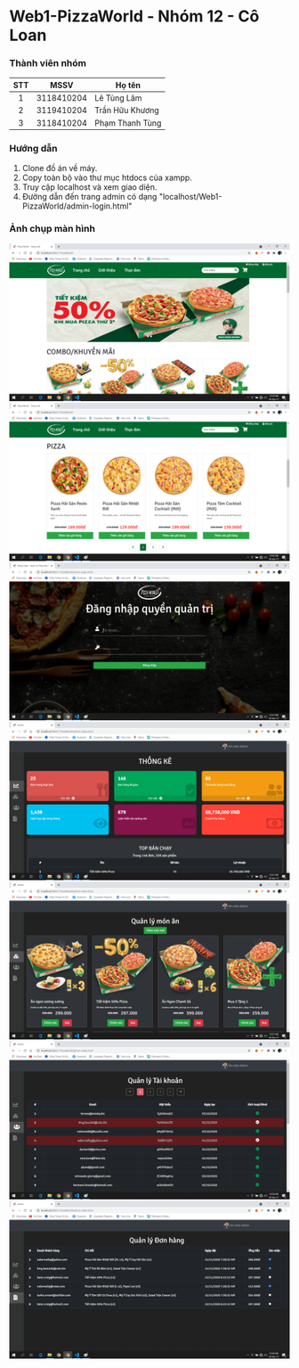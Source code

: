 # Web1-PizzaWorld - Nhóm 12 - Cô Loan

### Thành viên nhóm
|STT|MSSV      |Họ tên         |
|:-:|:--------:|---------------|
| 1 |3118410204|Lê Tùng Lâm    |
| 2 |3119410204|Trần Hữu Khương|
| 3 |3118410204|Phạm Thanh Tùng|
### Hướng dẫn
1. Clone đồ án về máy.
2. Copy toàn bộ vào thư mục htdocs của xampp.
3. Truy cập localhost và xem giao diện.
4. Đường dẫn đến trang admin có dạng "localhost/Web1-PizzaWorld/admin-login.html"
### Ảnh chụp màn hình
![alt text](./img/screenshot/sc1.png)
![alt text](./img/screenshot/sc2.png)
![alt text](./img/screenshot/sc3.png)
![alt text](./img/screenshot/sc4.png)
![alt text](./img/screenshot/sc5.png)
![alt text](./img/screenshot/sc6.png)
![alt text](./img/screenshot/sc7.png)

